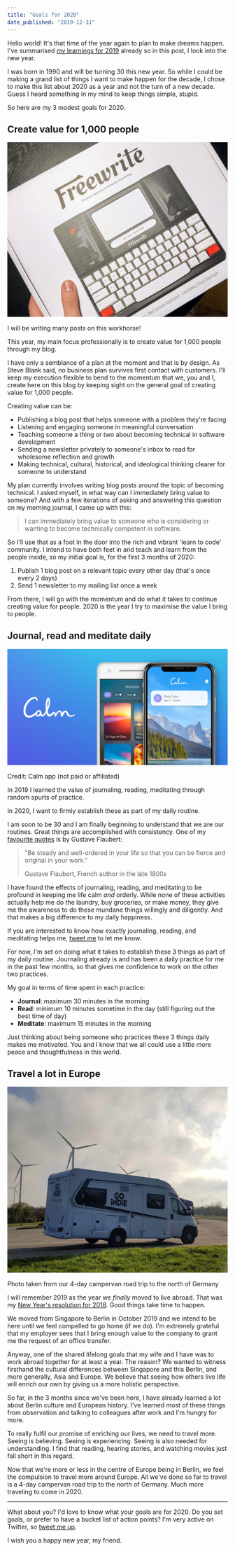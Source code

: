 ```yaml
---
title: "Goals for 2020"
date_published: "2019-12-31"
---
```


Hello world! It's that time of the year again to plan to make dreams happen. I've summarised [my learnings for 2019](/2019-12-22-what-ive-learned-in-2019/) already so in this post, I look into the new year.

I was born in 1990 and will be turning 30 this new year. So while I could be making a grand list of things I want to make happen for the decade, I chose to make this list about 2020 as a year and not the turn of a new decade. Guess I heard something in my mind to keep things simple, stupid.

So here are my 3 modest goals for 2020.

## Create value for 1,000 people

![I will write a lot of blog posts using my Freewrite](images/nick-ang-freewrite-in-original-box-1024x810.jpg)

I will be writing many posts on this workhorse!

This year, my main focus professionally is to create value for 1,000 people through my blog.

I have only a semblance of a plan at the moment and that is by design. As Steve Blank said, no business plan survives first contact with customers. I'll keep my execution flexible to bend to the momentum that we, you and I, create here on this blog by keeping sight on the general goal of creating value for 1,000 people.

Creating value can be:

- Publishing a blog post that helps someone with a problem they're facing
- Listening and engaging someone in meaningful conversation
- Teaching someone a thing or two about becoming technical in software development
- Sending a newsletter privately to someone's inbox to read for wholesome reflection and growth
- Making technical, cultural, historical, and ideological thinking clearer for someone to understand

My plan currently involves writing blog posts around the topic of becoming technical. I asked myself, in what way can I immediately bring value to someone? And with a few iterations of asking and answering this question on my morning journal, I came up with this:

> I can immediately bring value to someone who is considering or wanting to become technically competent in software.

So I'll use that as a foot in the door into the rich and vibrant 'learn to code' community. I intend to have both feet in and teach and learn from the people inside, so my initial goal is, for the first 3 months of 2020:

1. Publish 1 blog post on a relevant topic every other day (that's once every 2 days)
2. Send 1 newsletter to my mailing list once a week

From there, I will go with the momentum and do what it takes to continue creating value for people. 2020 is the year I try to maximise the value I bring to people.

## Journal, read and meditate daily

![I use the Calm app for meditating because I have a premium subscription gifted by my employer](images/calm-app-nick-ang-blog-1024x538.png)

Credit: Calm app (not paid or affiliated)

In 2019 I learned the value of journaling, reading, meditating through random spurts of practice.

In 2020, I want to firmly establish these as part of my daily routine.

I am soon to be 30 and I am finally beginning to understand that we are our routines. Great things are accomplished with consistency. One of my [favourite quotes](/2017-10-04-fierce-and-original/) is by Gustave Flaubert:

> "Be steady and well-ordered in your life so that you can be fierce and original in your work."
> 
> Gustave Flaubert, French author in the late 1800s

I have found the effects of journaling, reading, and meditating to be profound in keeping me life calm _and_ orderly. While none of these activities actually help me do the laundry, buy groceries, or make money, they give me the awareness to do these mundane things willingly and diligently. And that makes a big difference to my daily happiness.

If you are interested to know how exactly journaling, reading, and meditating helps me, [tweet me](https://twitter.com/nickang) to let me know.

For now, I'm set on doing what it takes to establish these 3 things as part of my daily routine. Journaling already is and has been a daily practice for me in the past few months, so that gives me confidence to work on the other two practices.

My goal in terms of time spent in each practice:

- **Journal**: maximum 30 minutes in the morning
- **Read**: minimum 10 minutes sometime in the day (still figuring out the best time of day)
- **Meditate**: maximum 15 minutes in the morning

Just thinking about being someone who practices these 3 things daily makes me motivated. You and I know that we all could use a little more peace and thoughtfulness in this world.

## Travel a lot in Europe

![Our first traveling experience since we moved from Singapore to Berlin was a 4 day campervan road trip](images/nick-ang-campervan-road-trip-1024x862.jpg)

Photo taken from our 4-day campervan road trip to the north of Germany

I will remember 2019 as the year we _finally_ moved to live abroad. That was my [New Year's resolution for 2018](/2017-12-31-new-years-resolution-2018/). Good things take time to happen.

We moved from Singapore to Berlin in October 2019 and we intend to be here until we feel compelled to go home (if we do). I'm extremely grateful that my employer sees that I bring enough value to the company to grant me the request of an office transfer.

Anyway, one of the shared lifelong goals that my wife and I have was to work abroad together for at least a year. The reason? We wanted to witness firsthand the cultural differences between Singapore and this Berlin, and more generally, Asia and Europe. We believe that seeing how others live life will enrich our own by giving us a more holistic perspective.

So far, in the 3 months since we've been here, I have already learned a lot about Berlin culture and European history. I've learned most of these things from observation and talking to colleagues after work and I'm hungry for more.

To really fulfil our promise of enriching our lives, we need to travel more. Seeing is believing. Seeing is experiencing. Seeing is also needed for understanding. I find that reading, hearing stories, and watching movies just fall short in this regard.

Now that we're more or less in the centre of Europe being in Berlin, we feel the compulsion to travel more around Europe. All we've done so far to travel is a 4-day campervan road trip to the north of Germany. Much more traveling to come in 2020.

* * *

What about you? I'd love to know what your goals are for 2020. Do you set goals, or prefer to have a bucket list of action points? I'm very active on Twitter, so [tweet me up](https://twitter.com/nickang).

I wish you a happy new year, my friend.
